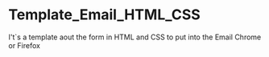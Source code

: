 # Template_Email_HTML_CSS
I't`s a template aout the form in HTML and CSS to put into the Email Chrome or Firefox
